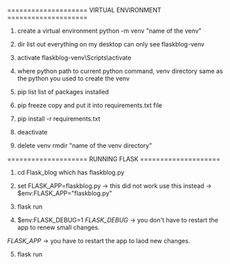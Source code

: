 ==================== VIRTUAL ENVIRONMENT ====================
1. create a virtual environment
python -m venv "name of the venv"

2. dir 
list out everything on my desktop
can only see flaskblog-venv

3. activate
flaskblog-venv\Scripts\activate

4. where python
path to current python command, venv directory
same as the python you used to create the venv

5. pip list
list of packages installed

6. pip freeze
copy and put it into requirements.txt file

7. pip install -r requirements.txt

8. deactivate

9. delete venv
rmdir "name of the venv directory" 





==================== RUNNING FLASK ====================
1. cd Flask_blog which has flaskblog.py

2. <windows> set FLASK_APP=flaskblog.py -> this did not work
use this instead -> $env:FLASK_APP="flaskblog.py"

3. flask run

4. $env:FLASK_DEBUG=1
*FLASK_DEBUG* -> you don't have to restart the app to renew small changes.

*FLASK_APP* -> you have to restart the app to laod new changes.

5. flask run
